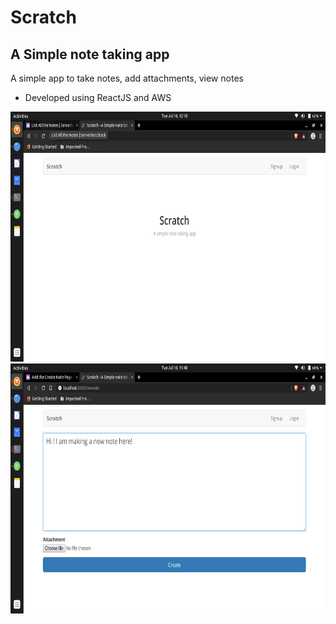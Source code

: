 # Scratch
<h2> A Simple note taking app</h2>
<p> A simple app to take notes, add attachments, view notes</br>
<ul>
<li>Developed using ReactJS and AWS</li> 
</ul>
<img src="https://raw.githubusercontent.com/sharathbmsce/Scratch/master/Screenshots/Screenshot from 2019-07-16 12-10-02.png"
     alt="Image not available"
    height="400"
   />
<img src="https://raw.githubusercontent.com/sharathbmsce/Scratch/master/Screenshots/Screenshot from 2019-07-16 11-48-25.png"
     alt="Image not available"
    height="400"
   /><br/>

